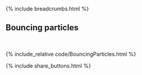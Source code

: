 {% include breadcrumbs.html %}

## Bouncing particles
<div class="header_line"><br/></div>

{% include_relative code/BouncingParticles.html %}

<p style="clear: both;"></p>

{% include share_buttons.html %}